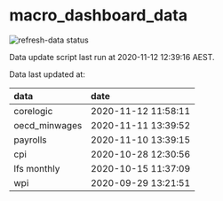 
<!-- README.md is generated from README.Rmd. Please edit that file -->

# macro\_dashboard\_data

<!-- badges: start -->

![refresh-data
status](https://github.com/MattCowgill/macro_dashboard_data/workflows/refresh-data/badge.svg)

<!-- badges: end -->

Data update script last run at 2020-11-12 12:39:16 AEST.

Data last updated at:

| data           | date                |
| :------------- | :------------------ |
| corelogic      | 2020-11-12 11:58:11 |
| oecd\_minwages | 2020-11-11 13:39:52 |
| payrolls       | 2020-11-10 13:39:15 |
| cpi            | 2020-10-28 12:30:56 |
| lfs monthly    | 2020-10-15 11:37:09 |
| wpi            | 2020-09-29 13:21:51 |

